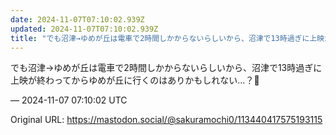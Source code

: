 ```yaml
---
date: 2024-11-07T07:10:02.939Z
updated: 2024-11-07T07:10:02.939Z
title: "でも沼津→ゆめが丘は電車で2時間しかからないらしいから、沼津で13時過ぎに上映が[...]"
---
```


<p>でも沼津→ゆめが丘は電車で2時間しかからないらしいから、沼津で13時過ぎに上映が終わってからゆめが丘に行くのはありかもしれない…？🤔</p>

&mdash; 2024-11-07 07:10:02 UTC

Original URL: https://mastodon.social/@sakuramochi0/113440417575193115

